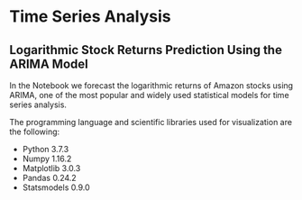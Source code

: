 # Time Series Analysis

## Logarithmic Stock Returns Prediction Using the ARIMA Model

In the Notebook we forecast the logarithmic returns of Amazon stocks using ARIMA, one of the most popular and widely used statistical models for time series analysis.

The programming language and scientific libraries used for visualization are the following:

- Python 3.7.3
- Numpy 1.16.2
- Matplotlib 3.0.3
- Pandas 0.24.2
- Statsmodels 0.9.0
